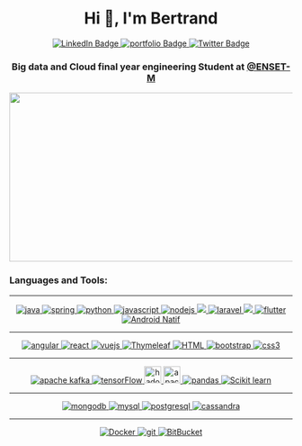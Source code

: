 
<div id="badges" align="center">
  <h1 >Hi 👋, I'm Bertrand</h1>
  <a href="https://www.linkedin.com/in/tounwendsida-bertrand-kafando/">
    <img src="https://img.shields.io/badge/LinkedIn-blue?style=for-the-badge&logo=linkedin&logoColor=white" alt="LinkedIn Badge"/>
  </a>
  <a href="https://bertrandkafando.ml/">
    <img src="https://img.shields.io/badge/Portfolio-%23000000.svg?style=for-the-badge&logo=firefox&logoColor=#FF7139" alt="portfolio Badge"/>
  </a>
  <a href="https://twitter.com/kaf_bertrand">
    <img src="https://img.shields.io/badge/Twitter-blue?style=for-the-badge&logo=twitter&logoColor=white" alt="Twitter Badge"/>
  </a>
</div>
<h3 align="center">Big data and Cloud  final year engineering Student at <a href="https://www.enset-media.ac.ma/" class="blue-link-underline" target="_blank">@ENSET-M</a>         </h3>
    <p align="center"><img  src=https://camo.githubusercontent.com/03544a743fd05bbcbba27e38b9bb71a96b1c5da22ebf48202572be4949b83d1d/68747470733a2f2f6d656469612e67697068792e636f6d2f6d656469612f7a356943766f316f4362717437756b4d51732f67697068792e676966 width="600" height="300"/></p>
    

<div> 
<h3 align="left">Languages and Tools:</h3>
  <hr>
  <div align="center">
    <a href="https://www.java.com" target="_blank" rel="noreferrer"> <img src="https://img.shields.io/badge/java-%23ED8B00.svg?style=for-the-badge&logo=java&logoColor=white" alt="java" /> </a> 
<a href="https://spring.io/" target="_blank" rel="noreferrer"> <img src="https://img.shields.io/badge/spring-%236DB33F.svg?style=for-the-badge&logo=spring&logoColor=white" alt="spring" /> </a>  
 <a href="https://www.python.org" target="_blank" rel="noreferrer"> <img src="https://img.shields.io/badge/python-3670A0?style=for-the-badge&logo=python&logoColor=ffdd54" alt="python" /> </a> <a href="https://developer.mozilla.org/en-US/docs/Web/JavaScript" target="_blank" rel="noreferrer"> <img src="https://img.shields.io/badge/javascript-%23323330.svg?style=for-the-badge&logo=javascript&logoColor=%23F7DF1E" alt="javascript"/> </a>
 <a href="https://nodejs.org" target="_blank" rel="noreferrer"> <img src="https://img.shields.io/badge/node.js-6DA55F?style=for-the-badge&logo=node.js&logoColor=white" alt="nodejs"/> </a> 
   <a href="#" target="_blank" rel="noreferrer"> <img src="https://img.shields.io/badge/php-%23777BB4.svg?style=for-the-badge&logo=php&logoColor=white" /> </a> 
  <a href="https://laravel.com" target="_blank" rel="noreferrer"> <img src="https://img.shields.io/badge/laravel-%23FF2D20.svg?style=for-the-badge&logo=laravel&logoColor=white" alt="laravel" /> </a>  <a href="#" target="_blank" rel="noreferrer"> <img src="https://img.shields.io/badge/dart-%230175C2.svg?style=for-the-badge&logo=dart&logoColor=white" /> </a> 
      <a href="#" target="_blank" rel="noreferrer"> <img src="https://img.shields.io/badge/Flutter-%2302569B.svg?style=for-the-badge&logo=Flutter&logoColor=white" alt="flutter" /> </a> <a href="#" target="_blank" rel="noreferrer"> <img  src="https://img.shields.io/badge/Android-3DDC84?style=for-the-badge&logo=android&logoColor=white"     alt="Android Natif" />
      </a>
  
  </div>
  <hr>
  
  <div align="center">
  </a> <a href="https://angular.io" target="_blank" rel="noreferrer"> <img src="https://img.shields.io/badge/angular-%23DD0031.svg?style=for-the-badge&logo=angular&logoColor=white" alt="angular"/> </a> 
  <a href="https://reactjs.org/" target="_blank" rel="noreferrer"> <img src="https://img.shields.io/badge/react-%2320232a.svg?style=for-the-badge&logo=react&logoColor=%2361DAFB" alt="react" />
</a>
<a href="https://vuejs.org/" target="_blank" rel="noreferrer"> <img src="https://img.shields.io/badge/vuejs-%2335495e.svg?style=for-the-badge&logo=vuedotjs&logoColor=%234FC08D" alt="vuejs"/>
</a>
<a href=""> 
  <img src="https://img.shields.io/badge/Thymeleaf-%23005C0F.svg?style=for-the-badge&logo=Thymeleaf&logoColor=white" alt="Thymeleaf" /> 
</a>
<a href="">
  <img src="https://img.shields.io/badge/html5-%23E34F26.svg?style=for-the-badge&logo=html5&logoColor=white" alt="HTML" />
  </a>
<a href=""> 
  <img src="https://img.shields.io/badge/bootstrap-%23563D7C.svg?style=for-the-badge&logo=bootstrap&logoColor=white" alt="bootstrap" />
</a>
<a href="" target="_blank" rel="noreferrer"> <img src="https://img.shields.io/badge/css3-%231572B6.svg?style=for-the-badge&logo=css3&logoColor=white" alt="css3" />
</a>
</div>
  
  <hr>
  <div align="center">
  <a href="#" target="_blank" rel="noreferrer"> <img src="https://img.shields.io/badge/Apache%20Kafka-000?style=for-the-badge&logo=apachekafka" alt="apache kafka"/>  </a>
    <a href="#" target="_blank" rel="noreferrer"> <img src="https://img.shields.io/badge/TensorFlow-%23FF6F00.svg?style=for-the-badge&logo=TensorFlow&logoColor=white" alt="tensorFlow"/>  </a>
    <a href="https://hadoop.apache.org/" target="_blank" rel="noreferrer">
  <img src="https://www.vectorlogo.zone/logos/apache_hadoop/apache_hadoop-icon.svg" alt="hadoop" height="30"/> </a>
   <a href="https://hadoop.apache.org/" target="_blank" rel="noreferrer"> 
  <img src="https://encrypted-tbn0.gstatic.com/images?q=tbn:ANd9GcTWTJCmjSWu0wfjp_oI87HUs1jM1d68L0Sv0XrAhBAwgm3xkqyq0qzKngLP394a3AjD5Bw&usqp=CAU" alt="apache spark" height="30"/> </a>
    <a href="#" target="_blank" rel="noreferrer"> <img src="https://img.shields.io/badge/pandas-%23150458.svg?style=for-the-badge&logo=pandas&logoColor=white" alt="pandas"/>  </a>
    <a href="#" target="_blank" rel="noreferrer"> <img src="https://img.shields.io/badge/scikit--learn-%23F7931E.svg?style=for-the-badge&logo=scikit-learn&logoColor=white" alt="Scikit learn"/>  </a>
  </div>
  
  <hr>
  <div align="center">
  
  <a href="https://www.mongodb.com/" target="_blank" rel="noreferrer"> <img src="https://img.shields.io/badge/MongoDB-%234ea94b.svg?style=for-the-badge&logo=mongodb&logoColor=white" alt="mongodb" /> </a>
   <a href="https://www.mysql.com/" target="_blank" rel="noreferrer"> <img src="https://img.shields.io/badge/mysql-%2300f.svg?style=for-the-badge&logo=mysql&logoColor=white" alt="mysql" /> </a> 
    <a href="#" target="_blank" rel="noreferrer"> <img src="https://img.shields.io/badge/postgres-%23316192.svg?style=for-the-badge&logo=postgresql&logoColor=white" alt="postgresql" /> </a>
      <a href="#" target="_blank" rel="noreferrer"> <img src="https://img.shields.io/badge/cassandra-%231287B1.svg?style=for-the-badge&logo=apache-cassandra&logoColor=white" alt="cassandra" /> </a>

  </div>
  
  
  <hr>
  
<div align="center">
  <a href="#" target="_blank" rel="noreferrer"> <img src="https://img.shields.io/badge/docker-%230db7ed.svg?style=for-the-badge&logo=docker&logoColor=white" alt="Docker"/>  </a>
   <a href="https://git-scm.com/" target="_blank" rel="noreferrer"> <img src="https://img.shields.io/badge/git-%23F05033.svg?style=for-the-badge&logo=git&logoColor=white" alt="git" /> 
  <a href="#" target="_blank" rel="noreferrer"> <img src="https://img.shields.io/badge/bitbucket-%230047B3.svg?style=for-the-badge&logo=bitbucket&logoColor=white" alt="BitBucket"/>  </a>
 

</div>

   




